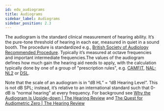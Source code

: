 ```yaml
---
id: edu_audiograms
title: Audiograms
sidebar_label: Audiograms
sidebar_position: 2.3
---
```


The audiogram is the standard clinical measurement of hearing ability. It’s the pure-tone threshold of hearing in each ear, measured in quiet in a sound booth. The procedure is standardized e.g., [British Society of Audiology Recommended Procedure](https://www.thebsa.org.uk/resources/pure-tone-air-bone-conduction-threshold-audiometry-without-masking/). Typically it’s measured at octave frequencies and important intermediate frequencies.The values of the audiogram defines how much gain the hearing aid needs to apply, with the calculation typically done by one of a group of "prescription rules", e.g. [CAMFIT](https://www.psychol.cam.ac.uk/hearing/cam2-cameq2-hf-hearing-aid-fitting-software), [NAL-NL2](https://hearworks.com.au/technology/nal-nl2/) or [DSL](https://www.dslio.com/?page_id=95).

Note that the scale of an audiogram is in “dB HL” = “dB Hearing Level”. This is not dB SPL; instead, it’s relative to an international standard such that 0-dB is “normal hearing” at every frequency. For background see [Why the Audiogram Is Upside-down | The Hearing Review](https://hearingreview.com/hearing-loss/patient-care/evaluation/why-the-audiogram-is-upside-down) and [The Quest for Audiometric Zero | The Hearing Review](https://hearingreview.com/resource-center/expert-insight/quest-audiometric-zero)